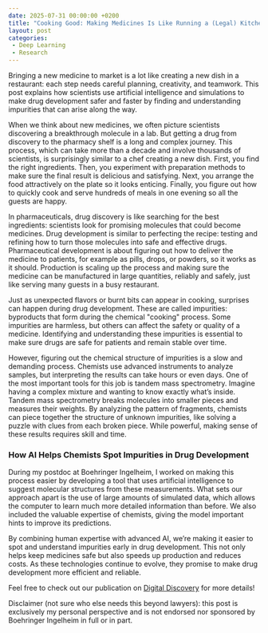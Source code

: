 ```yaml
---
date: 2025-07-31 00:00:00 +0200
title: "Cooking Good: Making Medicines Is Like Running a (Legal) Kitchen"
layout: post
categories:
 - Deep Learning
 - Research
---
```


Bringing a new medicine to market is a lot like creating a new dish in a restaurant: each step needs careful planning, creativity, and teamwork.
This post explains how scientists use artificial intelligence and simulations to make drug development safer and faster by finding and understanding impurities that can arise along the way.

<!-- more -->

When we think about new medicines, we often picture scientists discovering a breakthrough molecule in a lab.
But getting a drug from discovery to the pharmacy shelf is a long and complex journey.
This process, which can take more than a decade and involve thousands of scientists, is surprisingly similar to a chef creating a new dish.
First, you find the right ingredients.
Then, you experiment with preparation methods to make sure the final result is delicious and satisfying.
Next, you arrange the food attractively on the plate so it looks enticing.
Finally, you figure out how to quickly cook and serve hundreds of meals in one evening so all the guests are happy.

In pharmaceuticals, drug discovery is like searching for the best ingredients: scientists look for promising molecules that could become medicines.
Drug development is similar to perfecting the recipe: testing and refining how to turn those molecules into safe and effective drugs.
Pharmaceutical development is about figuring out how to deliver the medicine to patients, for example as pills, drops, or powders, so it works as it should.
Production is scaling up the process and making sure the medicine can be manufactured in large quantities, reliably and safely, just like serving many guests in a busy restaurant.

Just as unexpected flavors or burnt bits can appear in cooking, surprises can happen during drug development.
These are called impurities: byproducts that form during the chemical "cooking" process.
Some impurities are harmless, but others can affect the safety or quality of a medicine.
Identifying and understanding these impurities is essential to make sure drugs are safe for patients and remain stable over time.

However, figuring out the chemical structure of impurities is a slow and demanding process.
Chemists use advanced instruments to analyze samples, but interpreting the results can take hours or even days.
One of the most important tools for this job is tandem mass spectrometry.
Imagine having a complex mixture and wanting to know exactly what’s inside.
Tandem mass spectrometry breaks molecules into smaller pieces and measures their weights.
By analyzing the pattern of fragments, chemists can piece together the structure of unknown impurities, like solving a puzzle with clues from each broken piece.
While powerful, making sense of these results requires skill and time.

### How AI Helps Chemists Spot Impurities in Drug Development

During my postdoc at Boehringer Ingelheim, I worked on making this process easier by developing a tool that uses artificial intelligence to suggest molecular structures from these measurements.
What sets our approach apart is the use of large amounts of simulated data, which allows the computer to learn much more detailed information than before.
We also included the valuable expertise of chemists, giving the model important hints to improve its predictions.

By combining human expertise with advanced AI, we’re making it easier to spot and understand impurities early in drug development.
This not only helps keep medicines safe but also speeds up production and reduces costs.
As these technologies continue to evolve, they promise to make drug development more efficient and reliable.

Feel free to check out our publication on [Digital Discovery](https://pubs.rsc.org/en/Content/ArticleLanding/2025/DD/D5DD00115C) for more details!

Disclaimer (not sure who else needs this beyond lawyers): this post is exclusively my personal perspective and is not endorsed nor sponsored by Boehringer Ingelheim in full or in part.
